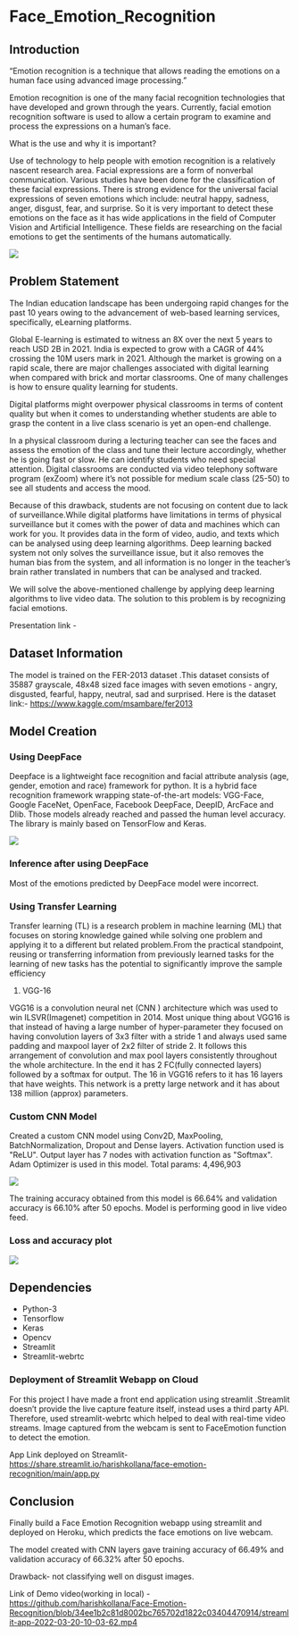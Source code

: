 # Face_Emotion_Recognition
## Introduction

“Emotion recognition is a technique that allows reading the emotions on a human face using advanced image processing.”

Emotion recognition is one of the many facial recognition technologies that have developed and grown through the years. Currently, facial emotion recognition software is used to allow a certain program to examine and process the expressions on a human’s face. 

What is the use and why it is important?

Use of technology to help people with emotion recognition is a relatively nascent research area. Facial expressions are a form of nonverbal communication. Various studies have been done for the classification of these facial expressions. There is strong evidence for the universal facial expressions of seven emotions which include: neutral happy, sadness, anger, disgust, fear, and surprise. So it is very important to detect these emotions on the face as it has wide applications in the field of Computer Vision and Artificial Intelligence. These fields are researching on the facial emotions to get the sentiments of the humans automatically.

<img src="Sample Images/deep face.png">

## Problem Statement
The Indian education landscape has been undergoing rapid changes for the past 10 years owing to the advancement of web-based learning services, specifically, eLearning platforms.

Global E-learning is estimated to witness an 8X over the next 5 years to reach USD 2B in 2021. India is expected to grow with a CAGR of 44% crossing the 10M users mark in 2021.
Although the market is growing on a rapid scale, there are major challenges associated with digital learning when compared with brick and mortar classrooms. One of many challenges 
is how to ensure quality learning for students.

Digital platforms might overpower physical classrooms in terms of content quality but when it comes to understanding whether students are able to grasp the content in a live class scenario is yet an open-end challenge.

In a physical classroom during a lecturing teacher can see the faces and assess the emotion of the class and tune their lecture accordingly, whether he is going fast or slow. He 
can identify students who need special attention. Digital classrooms are conducted via video telephony software program (exZoom) where it’s not possible for medium scale class 
(25-50) to see all students and access the mood.

Because of this drawback, students are not focusing on content due to lack of surveillance.While digital platforms have limitations in terms of physical surveillance but it comes with the power of data and machines which can work for you. It provides data in the form of video, audio, and texts which can be analysed using deep learning algorithms. Deep learning backed system not only solves the surveillance issue, but it also removes the human bias from the system, and all information is no longer in the teacher’s brain rather translated in numbers that can be analysed and tracked.

We will solve the above-mentioned challenge by applying deep learning algorithms to live video data. The solution to this problem is by recognizing facial emotions.

Presentation link - 

## Dataset Information
The model is trained on the FER-2013 dataset .This dataset consists of 35887 grayscale, 48x48 sized face images with seven emotions - angry, disgusted, fearful, happy, neutral, sad and surprised. Here is the dataset link:- https://www.kaggle.com/msambare/fer2013

## Model Creation
### Using DeepFace
Deepface is a lightweight face recognition and facial attribute analysis (age, gender, emotion and race) framework for python. It is a hybrid face recognition framework wrapping state-of-the-art models: VGG-Face, Google FaceNet, OpenFace, Facebook DeepFace, DeepID, ArcFace and Dlib. Those models already reached and passed the human level accuracy. The library is mainly based on TensorFlow and Keras.

<img src="Sample Images/using deep face.png">

### Inference after using DeepFace
Most of the emotions predicted by DeepFace model were incorrect.

### Using Transfer Learning

Transfer learning (TL) is a research problem in machine learning (ML) that focuses on storing knowledge gained while solving one problem and applying it to a different but related problem.From the practical standpoint, reusing or transferring information from previously learned tasks for the learning of new tasks has the potential to significantly improve the sample efficiency

1. VGG-16

VGG16 is a convolution neural net (CNN ) architecture which was used to win ILSVR(Imagenet) competition in 2014.
Most unique thing about VGG16 is that instead of having a large number of hyper-parameter they focused on having convolution layers of 3x3 filter with a stride 1 and always used 
same padding and maxpool layer of 2x2 filter of stride 2. It follows this arrangement of convolution and max pool layers consistently throughout the whole architecture. In the 
end it has 2 FC(fully connected layers) followed by a softmax for output. The 16 in VGG16 refers to it has 16 layers that have weights. This network is a pretty large network 
and it has about 138 million (approx) parameters.


### Custom CNN Model

Created a custom CNN model using Conv2D, MaxPooling, BatchNormalization, Dropout and Dense layers. Activation function used is "ReLU". Output layer has 7 nodes with activation function as "Softmax". Adam Optimizer is used in this model.
Total params: 4,496,903

<img src="Sample Images/Custom Cnn Model.jpg">

The training accuracy obtained from this model is 66.64% and validation accuracy is 66.10% after 50 epochs. Model is performing good in live video feed.

### Loss and accuracy plot
<img src="Sample Images/Loss and Accuracy Plot Of Model.png">

## Dependencies
* Python-3
* Tensorflow
* Keras
* Opencv
* Streamlit
* Streamlit-webrtc

### Deployment of Streamlit Webapp on Cloud

For this project I have made a front end application using streamlit .Streamlit doesn’t provide the live capture feature itself, instead uses a third party API. Therefore, used streamlit-webrtc which helped to deal with real-time video streams. Image captured from the webcam is sent to FaceEmotion function to detect the emotion.

App Link deployed on Streamlit- https://share.streamlit.io/harishkollana/face-emotion-recognition/main/app.py

## Conclusion
Finally build a Face Emotion Recognition webapp using streamlit and deployed on Heroku, which predicts the face emotions on live webcam.

The model created with CNN layers gave training accuracy of 66.49% and validation accuracy of 66.32% after 50 epochs.

Drawback- not classifying well on disgust images.

Link of Demo video(working in local) - https://github.com/harishkollana/Face-Emotion-Recognition/blob/34ee1b2c81d8002bc765702d1822c03404470914/streamlit-app-2022-03-20-10-03-62.mp4
